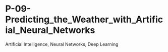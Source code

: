 # P-09-Predicting_the_Weather_with_Artificial_Neural_Networks
Artificial Intelligence, Neural Networks, Deep Learning
